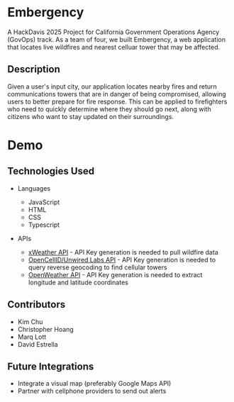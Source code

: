 # Embergency
A HackDavis 2025 Project for California Government Operations Agency (GovOps) track. As a team of four, we built Embergency, a web application that locates live wildfires and nearest celluar tower that may be affected.

## Description
Given a user's input city, our application locates nearby fires and return communications towers that are in danger of being compromised, allowing users to better prepare for fire response. This can be applied to firefighters who need to quickly determine where they should go next, along with citizens who want to stay updated on their surroundings.

# Demo

## Technologies Used

* Languages
   - JavaScript
   - HTML
   - CSS
   - Typescript
 
* APIs
    - [xWeather API](https://www.xweather.com/docs/weather-api/endpoints/fires) - API Key generation is needed to pull wildfire data
    - [OpenCellID/Unwired Labs API](https://unwiredlabs.com/api) - API Key generation is needed to query reverse geocoding to find cellular towers
    - [OpenWeather API](https://openweathermap.org/api) - API Key generation is needed to extract longitude and latitude coordinates

## Contributors

* Kim Chu
* Christopher Hoang
* Marq Lott
* David Estrella

## Future Integrations
* Integrate a visual map (preferably Google Maps API)
* Partner with cellphone providers to send out alerts 
